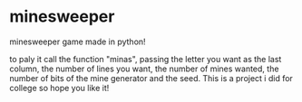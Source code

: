# minesweeper
minesweeper game made in python!

to paly it call the function "minas", passing the letter you want as the last column, the number of lines you want, the number of mines wanted, the number of bits of the mine generator and the seed.
This is a project i did for college so hope you like it!
